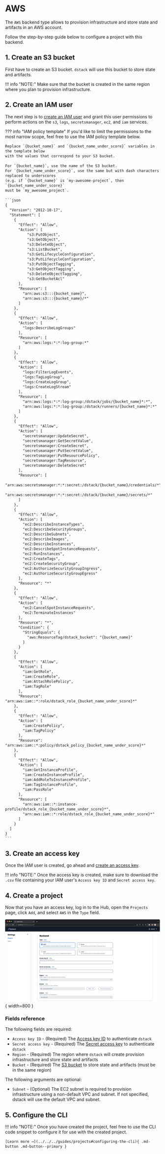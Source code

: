 # AWS

The `AWS` backend type allows to provision infrastructure and store state and artifacts in
an AWS account.

Follow the step-by-step guide below to configure a project with this backend.

## 1. Create an S3 bucket

First have to create an S3 bucket. `dstack` will use this bucket to store state and artifacts.

!!! info "NOTE:"
    Make sure that the bucket is created in the same region where you plan to provision
    infrastructure.

## 2. Create an IAM user

The next step is to [create an IAM user](https://docs.aws.amazon.com/IAM/latest/UserGuide/id_users_create.html) and 
grant this user permissions to perform actions on the `s3`, `logs`, `secretsmanager`, `ec2`, and `iam`
services.

??? info "IAM policy template"
    If you'd like to limit the permissions to the most narrow scope, feel free to use the IAM policy template
    below.

    Replace `{bucket_name}` and `{bucket_name_under_score}` variables in the template below
    with the values that correspond to your S3 bucket.

    For `{bucket_name}`, use the name of the S3 bucket. 
    For `{bucket_name_under_score}`, use the same but with dash characters replaced to underscores 
    (e.g. if `{bucket_name}` is `my-awesome-project`, then  `{bucket_name_under_score}` 
    must be `my_awesome_project`.

    ```json
    {
      "Version": "2012-10-17",
      "Statement": [
        {
          "Effect": "Allow",
          "Action": [
              "s3:PutObject",
              "s3:GetObject",
              "s3:DeleteObject",
              "s3:ListBucket",
              "s3:GetLifecycleConfiguration",
              "s3:PutLifecycleConfiguration",
              "s3:PutObjectTagging",
              "s3:GetObjectTagging",
              "s3:DeleteObjectTagging",
              "s3:GetBucketAcl"
          ],
          "Resource": [
            "arn:aws:s3:::{bucket_name}",
            "arn:aws:s3:::{bucket_name}/*"
          ]
        },
        {
          "Effect": "Allow",
          "Action": [
            "logs:DescribeLogGroups"
          ],
          "Resource": [
            "arn:aws:logs:*:*:log-group:*"
          ]
        },
        {
          "Effect": "Allow",
          "Action": [
            "logs:FilterLogEvents",
            "logs:TagLogGroup",
            "logs:CreateLogGroup",
            "logs:CreateLogStream"
          ],
          "Resource": [
            "arn:aws:logs:*:*:log-group:/dstack/jobs/{bucket_name}*:*",
            "arn:aws:logs:*:*:log-group:/dstack/runners/{bucket_name}*:*"
          ]
        },
        {
          "Effect": "Allow",
          "Action": [
            "secretsmanager:UpdateSecret",
            "secretsmanager:GetSecretValue",
            "secretsmanager:CreateSecret",
            "secretsmanager:PutSecretValue",
            "secretsmanager:PutResourcePolicy",
            "secretsmanager:TagResource",
            "secretsmanager:DeleteSecret"
          ],
          "Resource": [
            "arn:aws:secretsmanager:*:*:secret:/dstack/{bucket_name}/credentials/*",
            "arn:aws:secretsmanager:*:*:secret:/dstack/{bucket_name}/secrets/*"
          ]
        },
        {
          "Effect": "Allow",
          "Action": [
            "ec2:DescribeInstanceTypes",
            "ec2:DescribeSecurityGroups",
            "ec2:DescribeSubnets",
            "ec2:DescribeImages",
            "ec2:DescribeInstances",
            "ec2:DescribeSpotInstanceRequests",
            "ec2:RunInstances",
            "ec2:CreateTags",
            "ec2:CreateSecurityGroup",
            "ec2:AuthorizeSecurityGroupIngress",
            "ec2:AuthorizeSecurityGroupEgress"
          ],
          "Resource": "*"
        },
        {
          "Effect": "Allow",
          "Action": [
            "ec2:CancelSpotInstanceRequests",
            "ec2:TerminateInstances"
          ],
          "Resource": "*",
          "Condition": {
            "StringEquals": {
              "aws:ResourceTag/dstack_bucket": "{bucket_name}"
            }
          }
        },
        {
          "Effect": "Allow",
          "Action": [
            "iam:GetRole",
            "iam:CreateRole",
            "iam:AttachRolePolicy",
            "iam:TagRole"
          ],
          "Resource": "arn:aws:iam::*:role/dstack_role_{bucket_name_under_score}*"
        },
        {
          "Effect": "Allow",
          "Action": [
            "iam:CreatePolicy",
            "iam:TagPolicy"
          ],
          "Resource": "arn:aws:iam::*:policy/dstack_policy_{bucket_name_under_score}*"
        },
        {
          "Effect": "Allow",
          "Action": [
            "iam:GetInstanceProfile",
            "iam:CreateInstanceProfile",
            "iam:AddRoleToInstanceProfile",
            "iam:TagInstanceProfile",
            "iam:PassRole"
          ],
          "Resource": [
            "arn:aws:iam::*:instance-profile/dstack_role_{bucket_name_under_score}*",
            "arn:aws:iam::*:role/dstack_role_{bucket_name_under_score}*"
          ]
        }
      ]
    }
    ```

## 3. Create an access key

Once the IAM user is created, go ahead and
[create an access key](https://docs.aws.amazon.com/cli/latest/userguide/cli-authentication-user.html#cli-authentication-user-get).

!!! info "NOTE:"
    Once the access key is created, make sure to download the `.csv` file containing your IAM user's
    `Access key ID` and `Secret access key`.

## 4. Create a project

Now that you have an access key, log in to the Hub, open the `Projects` page, click `Add`, and select `AWS` in
the `Type` field.

![](../../../assets/images/dstack-hub-create-aws-project.png){ width=800 }

### Fields reference

The following fields are required:

- `Access key ID` - (Required) The [Access key ID](#3-create-an-access-key) to authenticate `dstack` 
- `Secret access key` - (Required) The [Secret access key](#3-create-an-access-key) to authenticate `dstack`
- `Region` - (Required) The region where `dstack` will create provision infrastructure and store state and artifacts
- `Bucket` - (Required) The [S3 bucket](#1-create-an-s3-bucket) to store state and artifacts (must be in the same region)

The following arguments are optional:

- `Subnet` - (Optional) The EC2 subnet is required to provision infrastructure using a non-default VPC and subnet. If
  not specified, dstack will use the default VPC and subnet.

## 5. Configure the CLI

!!! info "NOTE:"
    Once you have created the project, feel free to use the CLI code snippet to configure it for use with the created project.

    [Learn more →](../../../guides/projects#configuring-the-cli){ .md-button .md-button--primary }

[//]: # (TODO: Mention on how to manage EC2 quotas)